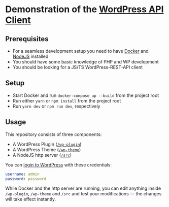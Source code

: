 # Demonstration of the [WordPress API Client](https://github.com/dkress59/wordpress-api-client)

## Prerequisites

- For a seamless development setup you need to have [Docker](https://www.docker.com/) and [NodeJS](https://nodejs.org/) installed
- You should have some basic knowledge of PHP and WP development
- You should be looking for a JS/TS WordPress-REST-API client

## Setup

- Start Docker and run `docker-compose up --build` from the project root
- Run either `yarn` or `npm install` from the project root
- Run `yarn dev` or `npm run dev`, respectively

## Usage

This repository consists of three components:

- A WordPress Plugin ([`/wp-plugin`](wp-plugin))
- A WordPress Theme ([`/wp-theme`](wp-theme))
- A NodeJS http server ([`/src`](src))

You can [login to WordPress](http://localhost:8080/wp-login.php) with these credentials:

```yml
username: admin
password: password
```

While Docker and the http server are running, you can edit anything inside `/wp-plugin`, `/wp-theme` and `/src` and test your modifications — the changes will take effect instantly.
